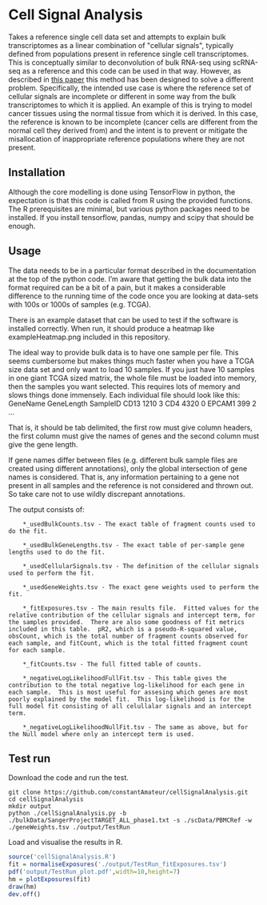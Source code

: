 # Cell Signal Analysis

Takes a reference single cell data set and attempts to explain bulk transcriptomes as a linear combination of "cellular signals", typically defined from populations present in reference single cell transcriptomes.  This is conceptually similar to deconvolution of bulk RNA-seq using scRNA-seq as a reference and this code can be used in that way.  However, as described in [this paper](https://www.biorxiv.org/content/10.1101/2020.03.19.998815v2) this method has been designed to solve a different problem.  Specifically, the intended use case is where the reference set of cellular signals are incomplete or different in some way from the bulk transcriptomes to which it is applied.  An example of this is trying to model cancer tissues using the normal tissue from which it is derived.  In this case, the reference is known to be incomplete (cancer cells are different from the normal cell they derived from) and the intent is to prevent or mitigate the misallocation of inappropriate reference populations where they are not present.

## Installation

Although the core modelling is done using TensorFlow in python, the expectation is that this code is called from R using the provided functions.  The R prerequisites are minimal, but various python packages need to be installed.  If you install tensorflow, pandas, numpy and scipy that should be enough.

## Usage

The data needs to be in a particular format described in the documentation at the top of the python code. I’m aware that getting the bulk data into the format required can be a bit of a pain, but it makes a considerable difference to the running time of the code once you are looking at data-sets with 100s or 1000s of samples (e.g. TCGA).

There is an example dataset that can be used to test if the software is installed correctly.  When run, it should produce a heatmap like exampleHeatmap.png included in this repository.

The ideal way to provide bulk data is to have one sample per file.  This seems cumbersome but makes things much faster when you have a TCGA size data set and only want to load 10 samples.  If you just have 10 samples in one giant TCGA sized matrix, the whole file must be loaded into memory, then the samples you want selected.  This requires lots of memory and slows things done immensely.  Each individual file should look like this:
        GeneName    GeneLength  SampleID
        CD13    1210    3
        CD4 4320    0
        EPCAM1  399 2
        ...

That is, it should be tab delimited, the first row must give column headers, the first column must give the names of genes and the second column must give the gene length.

If gene names differ between files (e.g. different bulk sample files are created using different annotations), only the global intersection of gene names is considered.  That is, any information pertaining to a gene not present in all samples and the reference is not considered and thrown out.  So take care not to use wildly discrepant annotations.

The output consists of:

        *_usedBulkCounts.tsv - The exact table of fragment counts used to do the fit.
        
        *_usedBulkGeneLengths.tsv - The exact table of per-sample gene lengths used to do the fit.
        
        *_usedCellularSignals.tsv - The definition of the cellular signals used to perform the fit.
        
        *_usedGeneWeights.tsv - The exact gene weights used to perform the fit.
        
        *_fitExposures.tsv - The main results file.  Fitted values for the relative contribution of the cellular signals and intercept term, for the samples provided.  There are also some goodness of fit metrics included in this table.  pR2, which is a pseudo-R-squared value, obsCount, which is the total number of fragment counts observed for each sample, and fitCount, which is the total fitted fragment count for each sample.
        
        *_fitCounts.tsv - The full fitted table of counts.
        
        *_negativeLogLikelihoodFullFit.tsv - This table gives the contribution to the total negative log-likelihood for each gene in each sample.  This is most useful for assesing which genes are most poorly explained by the model fit.  This log-likelihood is for the full model fit consisting of all celullalar signals and an intercept term.
        
        *_negativeLogLikelihoodNullFit.tsv - The same as above, but for the Null model where only an intercept term is used.

## Test run

Download the code and run the test.

```
git clone https://github.com/constantAmateur/cellSignalAnalysis.git
cd cellSignalAnalysis
mkdir output
python ./cellSignalAnalysis.py -b ./bulkData/SangerProjectTARGET_ALL_phase1.txt -s ./scData/PBMCRef -w ./geneWeights.tsv ./output/TestRun
```

Load and visualise the results in R.

```R
source('cellSignalAnalysis.R')
fit = normaliseExposures('./output/TestRun_fitExposures.tsv')
pdf('output/TestRun_plot.pdf',width=10,height=7)
hm = plotExposures(fit)
draw(hm)
dev.off()
```


